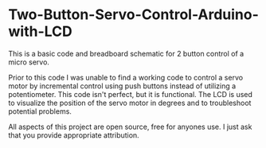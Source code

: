 # Two-Button-Servo-Control-Arduino-with-LCD

This is a basic code and breadboard schematic for 2 button control of a micro servo.

Prior to this code I was unable to find a working code to control a servo motor by incremental control using push buttons
instead of utilizing a potentiometer. This code isn't perfect, but it is functional. The LCD is used to visualize the position
of the servo motor in degrees and to troubleshoot potential problems. 

All aspects of this project are open source, free for anyones use. I just ask that you provide appropriate attribution. 
